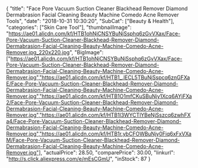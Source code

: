 {
	"title": "Face Pore Vacuum Suction Cleaner Blackhead Remover Diamond Dermabrasion Facial Cleaning Beauty Machine Comedo Acne Remover Tools",
	"date": "2018-10-31 10:30:20",
	"SubCat": ["Beauty & Health"],
	"categories": ["Skin Care Tool"],
	"thumbnailImage": "https://ae01.alicdn.com/kf/HTB1ohNjCNSYBuNjSsphq6zGvVXax/Face-Pore-Vacuum-Suction-Cleaner-Blackhead-Remover-Diamond-Dermabrasion-Facial-Cleaning-Beauty-Machine-Comedo-Acne-Remover.jpg_220x220.jpg",
	"BigImage": ["https://ae01.alicdn.com/kf/HTB1ohNjCNSYBuNjSsphq6zGvVXax/Face-Pore-Vacuum-Suction-Cleaner-Blackhead-Remover-Diamond-Dermabrasion-Facial-Cleaning-Beauty-Machine-Comedo-Acne-Remover.jpg","https://ae01.alicdn.com/kf/HTB1_.lECL5TBuNjSspcq6znGFXaE/Face-Pore-Vacuum-Suction-Cleaner-Blackhead-Remover-Diamond-Dermabrasion-Facial-Cleaning-Beauty-Machine-Comedo-Acne-Remover.jpg","https://ae01.alicdn.com/kf/HTB1O1mfCKuSBuNjy1Xcq6AYjFXa2/Face-Pore-Vacuum-Suction-Cleaner-Blackhead-Remover-Diamond-Dermabrasion-Facial-Cleaning-Beauty-Machine-Comedo-Acne-Remover.jpg","https://ae01.alicdn.com/kf/HTB1l3WYCTlYBeNjSszcq6zwhFXa4/Face-Pore-Vacuum-Suction-Cleaner-Blackhead-Remover-Diamond-Dermabrasion-Facial-Cleaning-Beauty-Machine-Comedo-Acne-Remover.jpg","https://ae01.alicdn.com/kf/HTB1r.ybCFOWBuNjy0Fiq6xFxVXaM/Face-Pore-Vacuum-Suction-Cleaner-Blackhead-Remover-Diamond-Dermabrasion-Facial-Cleaning-Beauty-Machine-Comedo-Acne-Remover.jpg"],
	"actualPrice": 28.50,
	"comparePrice": 30.00,
	"linkurl": "http://s.click.aliexpress.com/e/mEsCGmU",
	"inStock": 87
}
